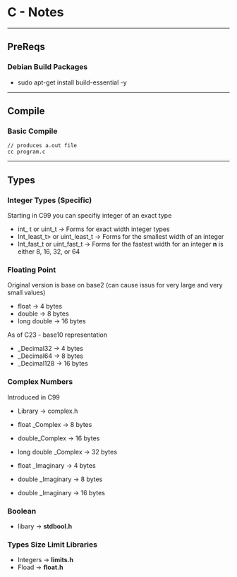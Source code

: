 # C - Notes
--------------------------------------------------

## PreReqs

### Debian Build Packages
* sudo apt-get install build-essential -y



-------------------------------------------------

## Compile

### Basic Compile
```
// produces a.out file
cc program.c 
```



------------------------------------------------
## Types

### Integer Types (Specific)

Starting in C99 you can specifiy integer of an exact type
* int<n>_ t or uint<n>_t				-> Forms for exact width integer types
* Int_least<n>_t> or uint_least<n>_t	-> Forms for the smallest width of an integer
* Int_fast<n>_t	or uint_fast<n>_t		-> Forms for the fastest width for an integer
	**n** is either 8, 16, 32, or 64

### Floating Point
Original version is base on base2 (can cause issus for very large and very small values)
* float			-> 4 bytes
* double		-> 8 bytes
* long double	-> 16 bytes

As of C23 - base10 representation
* _Decimal32		-> 4 bytes
* _Decimal64		-> 8 bytes
* _Decimal128		-> 16 bytes

### Complex Numbers
Introduced in C99
* Library -> complex.h

* float _Complex			-> 8 bytes
* double_Complex			-> 16 bytes
* long double _Complex		-> 32 bytes
* float _Imaginary			-> 4 bytes
* double _Imaginary			-> 8 bytes
* double _Imaginary			-> 16 bytes


### Boolean
* libary -> **stdbool.h**

### Types Size Limit Libraries
* Integers	-> **limits.h**
* Fload		-> **float.h**
